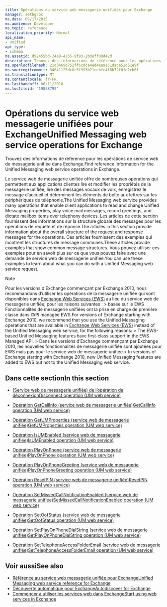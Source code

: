```yaml
---
title: Opérations du service web messagerie unifiées pour Exchange
manager: sethgros
ms.date: 09/17/2015
ms.audience: Developer
ms.topic: reference
localization_priority: Normal
api_name:
- Unified
api_type:
- schema
ms.assetid: d92455bd-24e8-4255-9f93-2bdeff00d42d
description: Trouvez des informations de référence pour les opérations de service web de messagerie unifiée dans Exchange.
ms.openlocfilehash: 21d3469d752ff6cdca4ed4ea9151daca52d51e9f
ms.sourcegitcommit: 34041125dc8c5f993b21cebfc4f8b72f0fd2cb6f
ms.translationtype: MT
ms.contentlocale: fr-FR
ms.lasthandoff: 06/11/2018
ms.locfileid: "19838799"
---
```

# <a name="unified-messaging-web-service-operations-for-exchange"></a><span data-ttu-id="445c9-103">Opérations du service web messagerie unifiées pour Exchange</span><span class="sxs-lookup"><span data-stu-id="445c9-103">Unified Messaging web service operations for Exchange</span></span>

<span data-ttu-id="445c9-104">Trouvez des informations de référence pour les opérations de service web de messagerie unifiée dans Exchange.</span><span class="sxs-lookup"><span data-stu-id="445c9-104">Find reference information for the Unified Messaging web service operations in Exchange.</span></span>
  
<span data-ttu-id="445c9-105">Le service web de messagerie unifiée offre de nombreuses opérations qui permettent aux applications clientes lire et modifier les propriétés de la messagerie unifiée, lire des messages vocaux de voix, enregistrez le message d’accueil et déterminent les éléments de boîte aux lettres sur les périphériques de téléphonie.</span><span class="sxs-lookup"><span data-stu-id="445c9-105">The Unified Messaging web service provides many operations that enable client applications to read and change Unified Messaging properties, play voice mail messages, record greetings, and dictate mailbox items over telephony devices.</span></span> <span data-ttu-id="445c9-106">Les articles de cette section fournissent des informations sur la structure globale des messages pour les opérations de requête et de réponse.</span><span class="sxs-lookup"><span data-stu-id="445c9-106">The articles in this section provide information about the overall structure of the request and response messages for the operations.</span></span> <span data-ttu-id="445c9-107">Ces articles fournissent des exemples qui montrent les structures de message communes.</span><span class="sxs-lookup"><span data-stu-id="445c9-107">These articles provide examples that show common message structures.</span></span> <span data-ttu-id="445c9-108">Vous pouvez utiliser ces exemples pour en savoir plus sur ce que vous pouvez faire avec une demande de service web de messagerie unifiée.</span><span class="sxs-lookup"><span data-stu-id="445c9-108">You can use these examples to learn about what you can do with a Unified Messaging web service request.</span></span>
  
> [!NOTE]
>  <span data-ttu-id="445c9-109">Pour les versions d’Exchange commençant par Exchange 2010, nous recommandons d’utiliser les opérations de la messagerie unifiée qui sont disponibles dans [Exchange Web Services (EWS)](http://msdn.microsoft.com/library/60285497-0c4e-4e51-84e1-34dd6d89a5d8%28Office.15%29.aspx) au lieu du service web de messagerie unifiée, pour les raisons suivantes : > basée sur le EWS Fonctionnalités de messagerie unifiées ont la prise en charge de première classe dans l’API managée EWS.</span><span class="sxs-lookup"><span data-stu-id="445c9-109">For versions of Exchange starting with Exchange 2010, we recommend that you use the Unified Messaging operations that are available in [Exchange Web Services (EWS)](http://msdn.microsoft.com/library/60285497-0c4e-4e51-84e1-34dd6d89a5d8%28Office.15%29.aspx) instead of the Unified Messaging web service, for the following reasons: >  The EWS-based Unified Messaging features have first-class support in the EWS Managed API.</span></span> <span data-ttu-id="445c9-110">> Dans les versions d’Exchange commençant par Exchange 2010, les nouvelles fonctionnalités de messagerie unifiée sont ajoutées pour EWS mais pas pour le service web de messagerie unifiée.</span><span class="sxs-lookup"><span data-stu-id="445c9-110">>  In versions of Exchange starting with Exchange 2010, new Unified Messaging features are added to EWS but not to the Unified Messaging web service.</span></span> 
  
## <a name="in-this-section"></a><span data-ttu-id="445c9-111">Dans cette section</span><span class="sxs-lookup"><span data-stu-id="445c9-111">In this section</span></span>
<span data-ttu-id="445c9-112"><a name="bk_InThisSection"> </a></span><span class="sxs-lookup"><span data-stu-id="445c9-112"></span></span>

- [<span data-ttu-id="445c9-113">(Service web de messagerie unifiée) de l’opération de déconnexion</span><span class="sxs-lookup"><span data-stu-id="445c9-113">Disconnect operation (UM web service)</span></span>](disconnect-operation-um-web-service.md)
    
- [<span data-ttu-id="445c9-114">Opération GetCallInfo (service web de messagerie unifiée)</span><span class="sxs-lookup"><span data-stu-id="445c9-114">GetCallInfo operation (UM web service)</span></span>](getcallinfo-operation-um-web-service.md)
    
- [<span data-ttu-id="445c9-115">Opération GetUMProperties (service web de messagerie unifiée)</span><span class="sxs-lookup"><span data-stu-id="445c9-115">GetUMProperties operation (UM web service)</span></span>](getumproperties-operation-um-web-service.md)
    
- [<span data-ttu-id="445c9-116">Opération IsUMEnabled (service web de messagerie unifiée)</span><span class="sxs-lookup"><span data-stu-id="445c9-116">IsUMEnabled operation (UM web service)</span></span>](isumenabled-operation-um-web-service.md)
    
- [<span data-ttu-id="445c9-117">Opération PlayOnPhone (service web de messagerie unifiée)</span><span class="sxs-lookup"><span data-stu-id="445c9-117">PlayOnPhone operation (UM web service)</span></span>](playonphone-operation-um-web-service.md)
    
- [<span data-ttu-id="445c9-118">Opération PlayOnPhoneGreeting (service web de messagerie unifiée)</span><span class="sxs-lookup"><span data-stu-id="445c9-118">PlayOnPhoneGreeting operation (UM web service)</span></span>](playonphonegreeting-operation-um-web-service.md)
    
- [<span data-ttu-id="445c9-119">Opération ResetPIN (service web de messagerie unifiée)</span><span class="sxs-lookup"><span data-stu-id="445c9-119">ResetPIN operation (UM web service)</span></span>](resetpin-operation-um-web-service.md)
    
- [<span data-ttu-id="445c9-120">Opération SetMissedCallNotificationEnabled (service web de messagerie unifiée)</span><span class="sxs-lookup"><span data-stu-id="445c9-120">SetMissedCallNotificationEnabled operation (UM web service)</span></span>](setmissedcallnotificationenabled-operation-um-web-service.md)
    
- [<span data-ttu-id="445c9-121">Opération SetOofStatus (service web de messagerie unifiée)</span><span class="sxs-lookup"><span data-stu-id="445c9-121">SetOofStatus operation (UM web service)</span></span>](setoofstatus-operation-um-web-service.md)
    
- [<span data-ttu-id="445c9-122">Opération SetPlayOnPhoneDialString (service web de messagerie unifiée)</span><span class="sxs-lookup"><span data-stu-id="445c9-122">SetPlayOnPhoneDialString operation (UM web service)</span></span>](setplayonphonedialstring-operation-um-web-service.md)
    
- [<span data-ttu-id="445c9-123">Opération SetTelephoneAccessFolderEmail (service web de messagerie unifiée)</span><span class="sxs-lookup"><span data-stu-id="445c9-123">SetTelephoneAccessFolderEmail operation (UM web service)</span></span>](settelephoneaccessfolderemail-operation-um-web-service.md)
    
## <a name="see-also"></a><span data-ttu-id="445c9-124">Voir aussi</span><span class="sxs-lookup"><span data-stu-id="445c9-124">See also</span></span>

- [<span data-ttu-id="445c9-125">Référence au service web messagerie unifiée pour Exchange</span><span class="sxs-lookup"><span data-stu-id="445c9-125">Unified Messaging web service reference for Exchange</span></span>](unified-messaging-web-service-reference-for-exchange.md)
- [<span data-ttu-id="445c9-126">Découverte automatique pour Exchange</span><span class="sxs-lookup"><span data-stu-id="445c9-126">Autodiscover for Exchange</span></span>](../exchange-web-services/autodiscover-for-exchange.md)
- [<span data-ttu-id="445c9-127">Commencer à utiliser les services web dans Exchange</span><span class="sxs-lookup"><span data-stu-id="445c9-127">Start using web services in Exchange</span></span>](../exchange-web-services/start-using-web-services-in-exchange.md)
    

